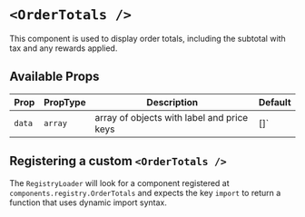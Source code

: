 # `<OrderTotals />`

This component is used to display order totals, including the subtotal with tax and any rewards applied.

## Available Props

| Prop   | PropType | Description                                | Default |
| ------ | -------- | ------------------------------------------ | ------- |
| `data` | `array`  | array of objects with label and price keys | []`     |

## Registering a custom `<OrderTotals />`

The `RegistryLoader` will look for a component registered at `components.registry.OrderTotals` and expects the key `import` to return a function that uses dynamic import syntax.
